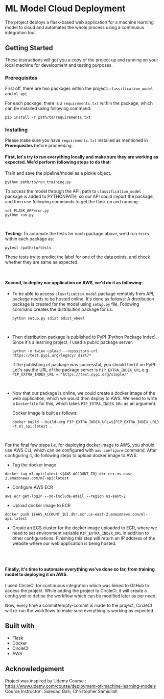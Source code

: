 # ML Model Cloud Deployment
The project deploys a flask-based web application for a machine learning model to cloud and automates the whole process using a continuous integration tool.

## Getting Started
These instructions will get you a copy of the project up and running on your local machine for development and testing purposes. 

### Prerequisites
First off, there are two packages within the project: ```classification_model``` and ```ml_api```.

For each package, there is a ```requirements.txt``` within the package, which can be installed using following command:

```
pip install -r path/to/requirements.txt
```


### Installing
Please make sure you have ```requirements.txt``` installed as mentioned in **Prerequisites** before proceeding.

#### First, let's try to run everything locally and make sure they are working as expected. We'd perform following steps to do that:

Train and save the pipeline/model as a pickle object.

```
python path/to/run_training.py
```   




To access the model through the API, path to ```classification_model``` package is added to PYTHONPATH, so our API could import the package, and then use following commands to get the flask up and running:

```
set FLASK_APP=run.py
python run.py
```


<br>

**Testing**: To automate the tests for each package above, we'd run ```tests``` within each package as:  

```
pytest /path/to/tests
```

These tests try to predict the label for one of the data points, and check whether they are same as expected.


<br>  

#### Second, to deploy our application on AWS, we'd do it as following:

- To be able to access ```classfication_model``` package remotely from API, package needs to be hosted online.
  It's done as follows:
  A distribution package is created for the model using ```setup.py``` file. Following command creates the distribution package for us.

    ```
    python setup.py sdist bdist_wheel
    ``` 
    
<br>  



- Then distribution package is published to PyPI (Python Package Index). Since it's a learning project, I used a public package server.

    ```
    python -m twine upload --repository-url https://test.pypi.org/legacy/ dist/*
    ```  

   If the publishing of package was successful, you should find it on PyPI. Let's say the URL of the package server is ```PIP_EXTRA_INDEX_URL``` 
   e.g. ```PIP_EXTRA_INDEX_URL = "https://test.pypi.org/simple/"```  


<br>  



- Now that our package is online, we could create a docker image of the web application, which we would then deploy to AWS.
  We need to write a ```Dockerfile``` for this, which takes ```PIP_EXTRA_INDEX_URL``` as an argument.

  Docker image is built as follows:

    ```
    docker build --build-arg PIP_EXTRA_INDEX_URL=${PIP_EXTRA_INDEX_URL} -t ml_api:latest .
    ```    
    
    
<br>  



For the final few steps i.e. for deploying docker image to AWS, you should use AWS CLI, which can be configured with ```aws configure``` command. After configuring it, do following steps to upload docker image to AWS:  

- Tag the docker image

 ```
 docker tag ml-api:latest ${AWS_ACCOUNT_ID}.dkr.ecr.us-east-2.amazonaws.com/ml-api:latest
 ```     


- Configure AWS ECR

 ```
 aws ecr get-login --no-include-email --region us-east-2
 ```   


- Upload docker image to ECR

 ```
 docker push ${AWS_ACCOUNT_ID}.dkr.ecr.us-east-2.amazonaws.com/ml-api:latest
 ```   


- Create an ECS cluster for the docker image uploaded to ECR, where we need to set environment variable ```PIP_EXTRA_INDEX_URL``` in addition to other configurations. Finishing this step will return an IP address of the website where our web application is being hosted.


<br><br>  

#### Finally, it's time to automate everything we've done so far, from training model to deploying it on AWS.
I used CircleCI for continuous integration which was linked to GitHub to access the project. While adding the project to CircleCI, it will create a config.yml to define the workflow which can be modified later as per need.

Now, every time a commit/empty-commit is made to the project, CircleCI will re-run the workflows to make sure everything is working as expected.



## Built with
- Flask
- Docker
- CircleCI
- AWS


## Acknowledgement
Project was inspired by Udemy Course :   https://www.udemy.com/course/deployment-of-machine-learning-models  
Course Instructor : Soledad Galli, Christopher Samiullah
